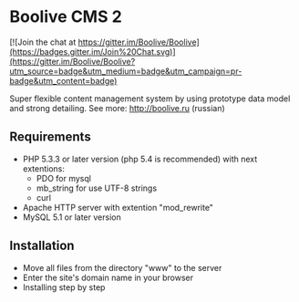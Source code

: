 # Boolive CMS 2

[![Join the chat at https://gitter.im/Boolive/Boolive](https://badges.gitter.im/Join%20Chat.svg)](https://gitter.im/Boolive/Boolive?utm_source=badge&utm_medium=badge&utm_campaign=pr-badge&utm_content=badge)

Super flexible content management system by using prototype data model and strong detailing.
See more: http://boolive.ru (russian)

## Requirements

* PHP 5.3.3 or later version (php 5.4 is recommended) with next extentions:
    * PDO for mysql
    * mb_string for use UTF-8 strings
    * curl
* Apache HTTP server with  extention "mod_rewrite"
* MySQL 5.1 or later version

## Installation

* Move all files from the directory "www" to the server
* Enter the site's domain name in your browser
* Installing step by step